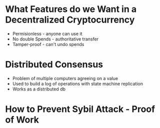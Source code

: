 # What Features do we Want in a Decentralized Cryptocurrency
- Permisionless - anyone can use it
- No double Spends - authoritative transfer
- Tamper-proof - can't undo spends

# Distributed Consensus
- Problem of multiple computers agreeing on a value
- Used to build a log of operations with state machine replication
- Works as a distributed db

# How to Prevent Sybil Attack - Proof of Work